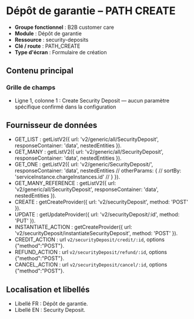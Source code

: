 # Dépôt de garantie – PATH CREATE

- **Groupe fonctionnel** : B2B customer care
- **Module** : Dépôt de garantie
- **Ressource** : security-deposits
- **Clé / route** : PATH_CREATE
- **Type d'écran** : Formulaire de création

## Contenu principal
### Grille de champs
- Ligne 1, colonne 1 : Create Security Deposit — aucun paramètre spécifique confirmé dans la configuration

## Fournisseur de données
- GET_LIST : getListV2({
  url: 'v2/generic/all/SecurityDeposit',
  responseContainer: 'data',
  nestedEntities
}).
- GET_MANY : getListV2({
  url: 'v2/generic/all/SecurityDeposit',
  responseContainer: 'data',
  nestedEntities
}).
- GET_ONE : getListV2({
  url: 'v2/generic/SecurityDeposit/',
  responseContainer: 'data',
  nestedEntities
  // otherParams: {
  //   sortBy: 'serviceInstance.chargeInstances.id'
  // }
}).
- GET_MANY_REFERENCE : getListV2({
  url: 'v2/generic/all/SecurityDeposit',
  responseContainer: 'data',
  nestedEntities
}).
- CREATE : getCreateProvider({
  url: 'v2/securityDeposit',
  method: 'POST'
}).
- UPDATE : getUpdateProvider({
  url: 'v2/securityDeposit/:id',
  method: 'PUT'
}).
- INSTANTIATE_ACTION : getCreateProvider({
  url: 'v2/securityDeposit/instantiateSecurityDeposit',
  method: 'POST'
}).
- CREDIT_ACTION : url `v2/securityDeposit/credit/:id`, options {"method":"POST"}.
- REFUND_ACTION : url `v2/securityDeposit/refund/:id`, options {"method":"POST"}.
- CANCEL_ACTION : url `v2/securityDeposit/cancel/:id`, options {"method":"POST"}.

## Localisation et libellés
- Libellé FR : Dépôt de garantie.
- Libellé EN : Security Deposit.